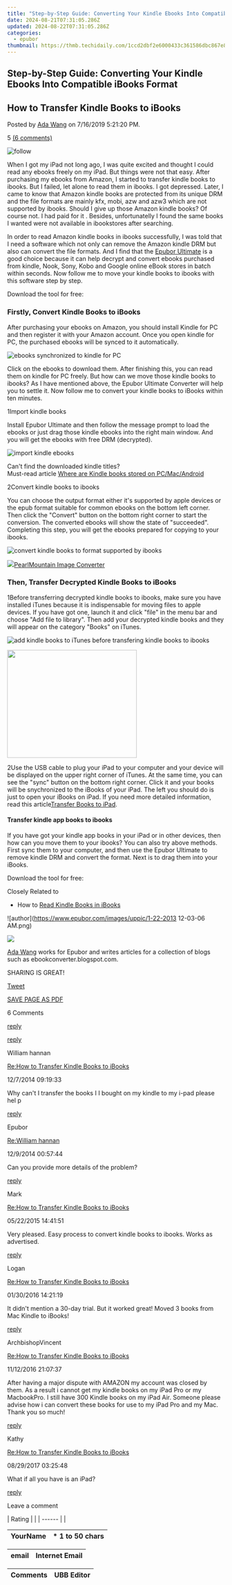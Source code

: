 ```yaml
---
title: "Step-by-Step Guide: Converting Your Kindle Ebooks Into Compatible iBooks Format"
date: 2024-08-21T07:31:05.286Z
updated: 2024-08-22T07:31:05.286Z
categories:
  - epubor
thumbnail: https://thmb.techidaily.com/1ccd2dbf2e6000433c361586dbc867e80efe1088f86d15f3203e5baee21b7684.jpg
---
```


## Step-by-Step Guide: Converting Your Kindle Ebooks Into Compatible iBooks Format

## How to Transfer Kindle Books to iBooks

Posted by [Ada Wang](https://plus.google.com/+AdaWang/posts) on 7/16/2019 5:21:20 PM.

5 [(6 comments)](http://www.epubor.com/#comment-area) 



![follow](http://www.epubor.com/images/follow.png)

When I got my iPad not long ago, I was quite excited and thought I could read any ebooks freely on my iPad. But things were not that easy. After purchasing my ebooks from Amazon, I started to transfer kindle books to ibooks. But I failed, let alone to read them in ibooks. I got depressed. Later, I came to know that Amazon kindle books are protected from its unique DRM and the file formats are mainly kfx, mobi, azw and azw3 which are not supported by ibooks. Should I give up those Amazon kindle books? Of course not. I had paid for it . Besides, unfortunatelly I found the same books I wanted were not available in ibookstores after searching.

In order to read Amazon kindle books in ibooks successfully, I was told that I need a software which not only can remove the Amazon kindle DRM but also can convert the file formats. And I find that the [Epubor Ultimate](https://tools.techidaily.com/epubor/ultimate/) is a good choice because it can help decrypt and convert ebooks purchased from kindle, Nook, Sony, Kobo and Google online eBook stores in batch within seconds. Now follow me to move your kindle books to ibooks with this software step by step.

Download the tool for free:

[](https://tools.techidaily.com/epubor/ultimate/) [](https://tools.techidaily.com/epubor/ultimate/) 

### Firstly, Convert Kindle Books to iBooks

After purchasing your ebooks on Amazon, you should install Kindle for PC and then register it with your Amazon account. Once you open kindle for PC, the purchased ebooks will be synced to it automatically. 

![ebooks synchronized to kindle for PC](http://www.epubor.com/images/uppic/ebooks-on-kindle-for-PC.jpg)

Click on the ebooks to download them. After finishing this, you can read them on kindle for PC freely. But how can we move those kindle books to ibooks? As I have mentioned above, the Epubor Ultimate Converter will help you to settle it. Now follow me to convert your kindle books to iBooks within ten minutes. 

1Import kindle books 

 Install Epubor Ultimate and then follow the message prompt to load the ebooks or just drag those kindle ebooks into the right main window. And you will get the ebooks with free DRM (decrypted).

![import kindle ebooks](http://www.epubor.com/images/uppic/import-kindle-ebooks.png) 

Can't find the downloaded kindle titles?  
Must-read article [Where are Kindle books stored on PC/Mac/Android](https://tools.techidaily.com/epubor/products/)

2Convert kindle books to ibooks

You can choose the output format either it's supported by apple devices or the epub format suitable for common ebooks on the bottom left corner. Then click the "Convert" button on the bottom right corner to start the conversion. The converted ebooks will show the state of "succeeded". Completing this step, you will get the ebooks prepared for copying to your ibooks. 

![convert kindle books to format supported by ibooks](http://www.epubor.com/images/uppic/convert-kindle-books-ibooks.png)

<!-- affiliate ads begin -->
<a href="https://secure.2checkout.com/order/checkout.php?PRODS=4550420&QTY=1&AFFILIATE=108875&CART=1"><img src="https://www.pearlmountainsoft.com/n_img/product/pic/f_02.jpg" border="0">PearlMountain Image Converter</a>
<!-- affiliate ads end -->
### Then, Transfer Decrypted Kindle Books to iBooks

1Before transferring decrypted kindle books to ibooks, make sure you have installed iTunes because it is indispensable for moving files to apple devices. If you have got one, launch it and click "file" in the menu bar and choose "Add file to library". Then add your decrypted kindle books and they will appear on the category "Books" on iTunes.

![add kindle books to iTunes before transfering kindle books to ibooks](http://www.epubor.com/images/uppic/add-kindle-books-to-iTunes.jpg)

<!-- affiliate ads begin -->
<a href="https://homestyler.sjv.io/c/5597632/2044747/22993" target="_top" id="2044747"><img src="//a.impactradius-go.com/display-ad/22993-2044747" border="0" alt="" width="300" height="250"/></a><img height="0" width="0" src="https://imp.pxf.io/i/5597632/2044747/22993" style="position:absolute;visibility:hidden;" border="0" />
<!-- affiliate ads end -->
2Use the USB cable to plug your iPad to your computer and your device will be displayed on the upper right corner of iTunes. At the same time, you can see the "sync" button on the bottom right corner. Click it and your books will be snychronized to the iBooks of your iPad. The left you should do is just to open your iBooks on iPad. If you need more detailed information, read this article[Transfer Books to iPad](https://tools.techidaily.com/epubor/products/).

#### Transfer kindle app books to ibooks

If you have got your kindle app books in your iPad or in other devices, then how can you move them to your ibooks? You can also try above methods. First sync them to your computer, and then use the Epubor Ultimate to remove kindle DRM and convert the format. Next is to drag them into your iBooks.

Download the tool for free:

[](https://tools.techidaily.com/epubor/ultimate/) [](https://tools.techidaily.com/epubor/ultimate/) 

Closely Related to

* How to [Read Kindle Books in iBooks](https://tools.techidaily.com/epubor/products/)

![author](https://www.epubor.com/images/uppic/1-22-2013 12-03-06 AM.png)

<!-- affiliate ads begin -->
<a href="https://shop.incomedia.eu/order/checkout.php?PRODS=39655089&QTY=1&AFFILIATE=108875&CART=1"><img src="https://incomedia.eu/files/images/affiliates/wa/01_WA_728x90.jpg" border="0"></a>
<!-- affiliate ads end -->
[Ada Wang](https://plus.google.com/+AdaWang/posts) works for Epubor and writes articles for a collection of blogs such as ebookconverter.blogspot.com.

SHARING IS GREAT!

[Tweet](https://twitter.com/share) 

[SAVE PAGE AS PDF](https://tools.techidaily.com/epubor/transfer/) 



6 Comments

[reply](https://tools.techidaily.com/epubor/products/) 

[reply](https://tools.techidaily.com/epubor/products/) 

William hannan

[Re:How to Transfer Kindle Books to iBooks](https://tools.techidaily.com/epubor/products/)

12/7/2014 09:19:33

Why can't I transfer the books I I bought on my kindle to my i-pad please hel p  

[reply](https://tools.techidaily.com/epubor/products/) 

Epubor

[Re:William hannan](https://tools.techidaily.com/epubor/products/)

12/9/2014 00:57:44

Can you provide more details of the problem?

[reply](https://tools.techidaily.com/epubor/products/) 

Mark

[Re:How to Transfer Kindle Books to iBooks](https://tools.techidaily.com/epubor/products/)

05/22/2015 14:41:51

Very pleased. Easy process to convert kindle books to ibooks. Works as advertised.

[reply](https://tools.techidaily.com/epubor/products/) 

Logan

[Re:How to Transfer Kindle Books to iBooks](https://tools.techidaily.com/epubor/products/)

01/30/2016 14:21:19

It didn't mention a 30-day trial. But it worked great! Moved 3 books from Mac Kindle to iBooks!

[reply](https://tools.techidaily.com/epubor/products/) 

ArchbishopVincent

[Re:How to Transfer Kindle Books to iBooks](https://tools.techidaily.com/epubor/products/)

11/12/2016 21:07:37

After having a major dispute with AMAZON my account was closed by them. As a result i cannot get my kindle books on my iPad Pro or my MacbookPro. I still have 300 Kindle books on my iPad Air. Someone please advise how i can convert these books for use to my iPad Pro and my Mac. Thank you so much!

[reply](https://tools.techidaily.com/epubor/products/) 

Kathy

[Re:How to Transfer Kindle Books to iBooks](https://tools.techidaily.com/epubor/products/)

08/29/2017 03:25:48

What if all you have is an iPad?

[reply](https://tools.techidaily.com/epubor/products/) 

Leave a comment

| Rating |  |
| ------ |  |

| YourName | \*  1 to 50 chars |
| -------- | ----------------- |

| email | Internet Email |
| ----- | -------------- |

| Comments | UBB Editor |
| -------- | ---------- |

<ins class="adsbygoogle"
     style="display:block"
     data-ad-format="autorelaxed"
     data-ad-client="ca-pub-7571918770474297"
     data-ad-slot="1223367746"></ins>



<ins class="adsbygoogle"
     style="display:block"
     data-ad-client="ca-pub-7571918770474297"
     data-ad-slot="8358498916"
     data-ad-format="auto"
     data-full-width-responsive="true"></ins>


